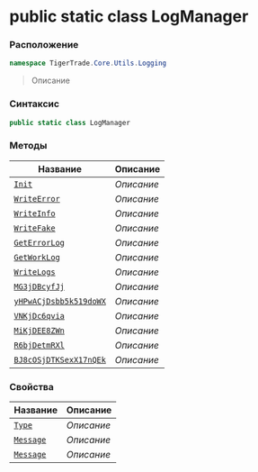 
# public static class LogManager
### Расположение
```csharp
namespace TigerTrade.Core.Utils.Logging
```



> Описание

### Синтаксис
```csharp
public static class LogManager
```


### Методы
| Название | Описание |
| --- | --- |
| [`Init`](./LogManager.cs/Методы/Init.md) | *Описание* |
| [`WriteError`](./LogManager.cs/Методы/WriteError.md) | *Описание* |
| [`WriteInfo`](./LogManager.cs/Методы/WriteInfo.md) | *Описание* |
| [`WriteFake`](./LogManager.cs/Методы/WriteFake.md) | *Описание* |
| [`GetErrorLog`](./LogManager.cs/Методы/GetErrorLog.md) | *Описание* |
| [`GetWorkLog`](./LogManager.cs/Методы/GetWorkLog.md) | *Описание* |
| [`WriteLogs`](./LogManager.cs/Методы/WriteLogs.md) | *Описание* |
| [`MG3jDBcyfJj`](./LogManager.cs/Методы/MG3jDBcyfJj.md) | *Описание* |
| [`yHPwACjDsbb5k519doWX`](./LogManager.cs/Методы/yHPwACjDsbb5k519doWX.md) | *Описание* |
| [`VNKjDc6qvia`](./LogManager.cs/Методы/VNKjDc6qvia.md) | *Описание* |
| [`MiKjDEE8ZWn`](./LogManager.cs/Методы/MiKjDEE8ZWn.md) | *Описание* |
| [`R6bjDetmRXl`](./LogManager.cs/Методы/R6bjDetmRXl.md) | *Описание* |
| [`BJ8cOSjDTKSexX17nQEk`](./LogManager.cs/Методы/BJ8cOSjDTKSexX17nQEk.md) | *Описание* |

### Свойства
| Название | Описание |
| --- | --- |
| [`Type`](./LogManager.cs/Свойства/Type.md) | *Описание* |
| [`Message`](./LogManager.cs/Свойства/Message.md) | *Описание* |
| [`Message`](./LogManager.cs/Свойства/Message.md) | *Описание* |



